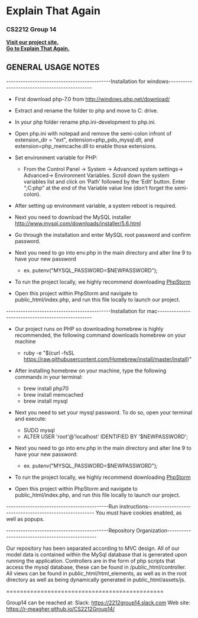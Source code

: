 # Explain That Again
### CS2212 Group 14

[<b>Visit our project site.</b>](https://r-meagher.github.io/CS2212Group14/) <br>
[<b>Go to Explain That Again.</b>](https://explainthatagain.herokuapp.com/index.php)

GENERAL USAGE NOTES
--------------------

--------------------------------------------Installation for windows----------------------------------------------
- First download php-7.0 from http://windows.php.net/download/

- Extract and rename the folder to php and move to C: drive.

- In your php folder rename php.ini-development to php.ini. 
    
- Open php.ini with notepad and remove the semi-colon infront of extension_dir = "ext", extension=php_pdo_mysql.dll, and                     extension=php_memcache.dll to enable those extensions.
    
- Set environment variable for PHP:
    - From the Control Panel -> System -> Advanced system settings-> Advanced-> Environment Variables.
      Scroll down the system variables list and click on ‘Path’ followed by the ‘Edit’ button. Enter “;C:php” at the end of the Variable         value line (don’t forget the semi-colon).

- After setting up environment variable, a system reboot is required.

- Next you need to download the MySQL installer http://www.mysql.com/downloads/installer/5.6.html

- Go through the installation and enter MySQL root password and confirm password.

- Next you need to go into env.php in the main directory and alter line 9 to have your new password
    - ex.  putenv("MYSQL_PASSWORD=$NEWPASSWORD");

- To run the project locally, we highly recommend downloading [PhpStorm]( https://www.jetbrains.com/phpstorm/)

- Open this project within PhpStorm and navigate to public_html/index.php, and run this file locally to launch our project.

--------------------------------------------Installation for mac--------------------------------------------------
- Our project runs on PHP so downloading homebrew is highly recommended, the following command downloads homebrew on your machine
    - ruby -e "$(curl -fsSL https://raw.githubusercontent.com/Homebrew/install/master/install)"

- After installing homebrew on your machine, type the following commands in your terminal:
    - brew install php70
    - brew install memcached
    - brew install mysql

- Next you need to set your mysql password. To do so, open your terminal and execute:
    - SUDO mysql
    - ALTER USER 'root'@'localhost' IDENTIFIED BY '$NEWPASSWORD';

- Next you need to go into env.php in the main directory and alter line 9 to have your new password:
    - ex.  putenv("MYSQL_PASSWORD=$NEWPASSWORD");

- To run the project locally, we highly recommend downloading [PhpStorm]( https://www.jetbrains.com/phpstorm/)

- Open this project within PhpStorm and navigate to public_html/index.php, and run this file locally to launch our project.
    
-------------------------------------------Run instructions-------------------------------------------------------
You must have cookies enabled, as well as popups.

-------------------------------------------Repository Organization------------------------------------------------

Our repository has been separated according to MVC design. All of our model data is contained
within the MySql database that is generated upon running the application.
Controllers are in the form of php scripts that access the mysql database, these can be found in
/public_html/controller.
All views can be found in public_html/html_elements, as well as in the root directory as well as 
being dynamically generated in public_html/assets/js.

==============================================

Group14 can be reached at:
Slack:      https://2212group14.slack.com
Web site:   https://r-meagher.github.io/CS2212Group14/
